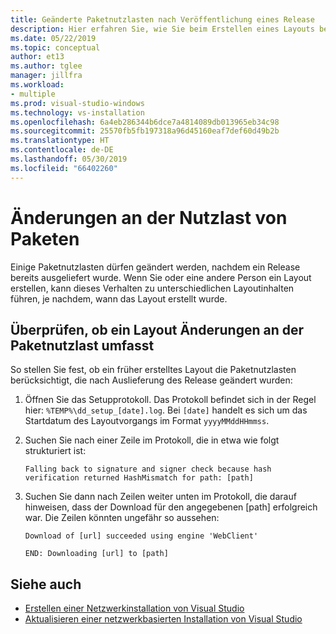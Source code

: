 ```yaml
---
title: Geänderte Paketnutzlasten nach Veröffentlichung eines Release
description: Hier erfahren Sie, wie Sie beim Erstellen eines Layouts bestimmen, ob sich Paketnutzlasten geändert haben, nachdem ein Release bereits ausgeliefert wurde.
ms.date: 05/22/2019
ms.topic: conceptual
author: et13
ms.author: tglee
manager: jillfra
ms.workload:
- multiple
ms.prod: visual-studio-windows
ms.technology: vs-installation
ms.openlocfilehash: 6a4eb286344b6dce7a4814089db013965eb34c98
ms.sourcegitcommit: 25570fb5fb197318a96d45160eaf7def60d49b2b
ms.translationtype: HT
ms.contentlocale: de-DE
ms.lasthandoff: 05/30/2019
ms.locfileid: "66402260"
---
```

# <a name="package-payload-changes"></a>Änderungen an der Nutzlast von Paketen

Einige Paketnutzlasten dürfen geändert werden, nachdem ein Release bereits ausgeliefert wurde. Wenn Sie oder eine andere Person ein Layout erstellen, kann dieses Verhalten zu unterschiedlichen Layoutinhalten führen, je nachdem, wann das Layout erstellt wurde.

## <a name="verify-that-a-layout-includes-package-payload-changes"></a>Überprüfen, ob ein Layout Änderungen an der Paketnutzlast umfasst

So stellen Sie fest, ob ein früher erstelltes Layout die Paketnutzlasten berücksichtigt, die nach Auslieferung des Release geändert wurden:

1. Öffnen Sie das Setupprotokoll. Das Protokoll befindet sich in der Regel hier: `%TEMP%\dd_setup_[date].log`. Bei `[date]` handelt es sich um das Startdatum des Layoutvorgangs im Format `yyyyMMddHHmmss`.

2. Suchen Sie nach einer Zeile im Protokoll, die in etwa wie folgt strukturiert ist:

    `Falling back to signature and signer check because hash verification returned HashMismatch for path: [path]`

3. Suchen Sie dann nach Zeilen weiter unten im Protokoll, die darauf hinweisen, dass der Download für den angegebenen [path] erfolgreich war. Die Zeilen könnten ungefähr so aussehen:

    `Download of [url] succeeded using engine 'WebClient'`

    `END: Downloading [url] to [path]`

## <a name="see-also"></a>Siehe auch

* [Erstellen einer Netzwerkinstallation von Visual Studio](create-a-network-installation-of-visual-studio.md)
* [Aktualisieren einer netzwerkbasierten Installation von Visual Studio](update-a-network-installation-of-visual-studio.md)
